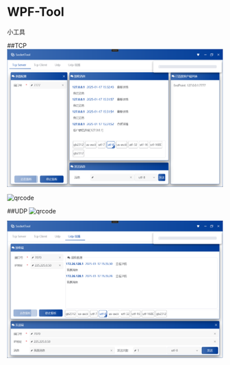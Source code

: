 # WPF-Tool
 小工具

##TCP
![qrcode](https://raw.githubusercontent.com/HeBianGu/WPF-Tool/main/SocketTool/Document/1.png)

![qrcode](https://raw.githubusercontent.com/HeBianGu/WPF-ITool/main/SocketTool/Document/2.png)

##UDP
![qrcode](https://raw.githubusercontent.com/HeBianGu/WPF-ITool/main/SocketTool/Document/3.png)

![qrcode](https://raw.githubusercontent.com/HeBianGu/WPF-Tool/main/SocketTool/Document/4.png)
